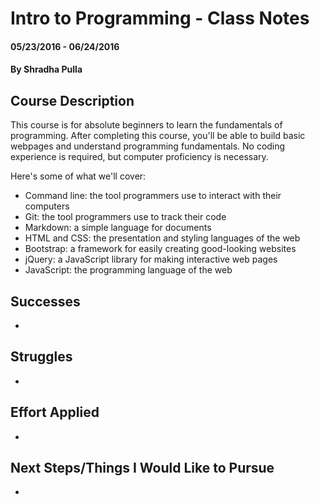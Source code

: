 # Intro to Programming - Class Notes

#### 05/23/2016 - 06/24/2016

#### By Shradha Pulla

## Course Description

This course is for absolute beginners to learn the fundamentals of programming. After completing this course, you'll be able to build basic webpages and understand programming fundamentals. No coding experience is required, but computer proficiency is necessary.

Here's some of what we'll cover:
* Command line: the tool programmers use to interact with their computers
* Git: the tool programmers use to track their code
* Markdown: a simple language for documents
* HTML and CSS: the presentation and styling languages of the web
* Bootstrap: a framework for easily creating good-looking websites
* jQuery: a JavaScript library for making interactive web pages
* JavaScript: the programming language of the web

## Successes
*

## Struggles
*

## Effort Applied
*

## Next Steps/Things I Would Like to Pursue
*
